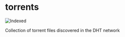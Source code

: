 torrents 
========
![Indexed](https://img.shields.io/badge/indexed-11202-blue)

Collection of torrent files discovered in the DHT network
